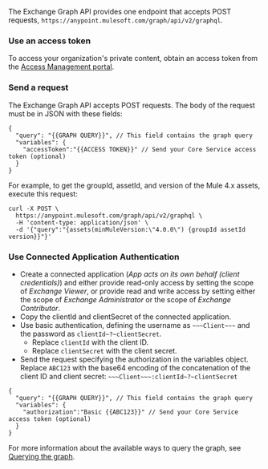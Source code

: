 The Exchange Graph API provides one endpoint that accepts POST requests, `https://anypoint.mulesoft.com/graph/api/v2/graphql`.

### Use an access token

To access your organization's private content, obtain an access token from the [Access Management portal](https://anypoint.mulesoft.com/exchange/portals/anypoint-platform/f1e97bc6-315a-4490-82a7-23abe036327a.anypoint-platform/access-management-api/).

### Send a request

The Exchange Graph API accepts POST requests. The body of the request must be in JSON with these fields:

```
{
  "query": "{{GRAPH QUERY}}", // This field contains the graph query 
  "variables": {
    "accessToken":"{{ACCESS TOKEN}}" // Send your Core Service access token (optional)
  }
}
```

For example, to get the groupId, assetId, and version of the Mule 4.x assets, execute this request:

```
curl -X POST \
  https://anypoint.mulesoft.com/graph/api/v2/graphql \
  -H 'content-type: application/json' \
  -d '{"query":"{assets(minMuleVersion:\"4.0.0\") {groupId assetId version}}"}'
```

### Use Connected Application Authentication

- Create a connected application (_App acts on its own behalf (client credentials)_) and either provide read-only access by setting the scope of _Exchange Viewer_, or provide read and write access by setting either the scope of _Exchange Administrator_ or the scope of _Exchange Contributor_.
- Copy the clientId and clientSecret of the connected application.
- Use basic authentication, defining the username as `~~~Client~~~` and the password as `clientId~?~clientSecret`.
    - Replace `clientId` with the client ID.
    - Replace `clientSecret` with the client secret.
- Send the request specifying the authorization in the variables object. Replace `ABC123` with the base64 encoding of the concatenation of the client ID and client secret: `~~~Client~~~:clientId~?~clientSecret`

```
{
  "query": "{{GRAPH QUERY}}", // This field contains the graph query 
  "variables": {
    "authorization":"Basic {{ABC123}}" // Send your Core Service access token (optional)
  }
}
```

For more information about the available ways to query the graph, see [Querying the graph](../Querying%20the%20graph/).
